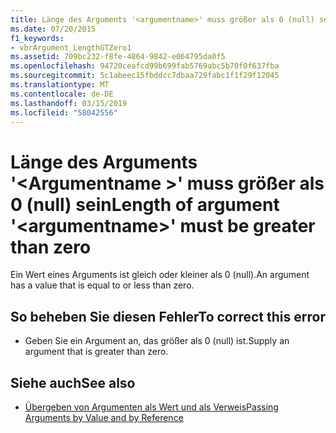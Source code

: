 ```yaml
---
title: Länge des Arguments '<argumentname>' muss größer als 0 (null) sein
ms.date: 07/20/2015
f1_keywords:
- vbrArgument_LengthGTZero1
ms.assetid: 709bc232-f8fe-4864-9842-e064795da0f5
ms.openlocfilehash: 94720ceafcd99b699fab5769abc5b70f0f637fba
ms.sourcegitcommit: 5c1abeec15fbddcc7dbaa729fabc1f1f29f12045
ms.translationtype: MT
ms.contentlocale: de-DE
ms.lasthandoff: 03/15/2019
ms.locfileid: "58042556"
---
```

# <a name="length-of-argument-argumentname-must-be-greater-than-zero"></a><span data-ttu-id="74803-102">Länge des Arguments '\<Argumentname >' muss größer als 0 (null) sein</span><span class="sxs-lookup"><span data-stu-id="74803-102">Length of argument '\<argumentname>' must be greater than zero</span></span>
<span data-ttu-id="74803-103">Ein Wert eines Arguments ist gleich oder kleiner als 0 (null).</span><span class="sxs-lookup"><span data-stu-id="74803-103">An argument has a value that is equal to or less than zero.</span></span>  
  
## <a name="to-correct-this-error"></a><span data-ttu-id="74803-104">So beheben Sie diesen Fehler</span><span class="sxs-lookup"><span data-stu-id="74803-104">To correct this error</span></span>  
  
-   <span data-ttu-id="74803-105">Geben Sie ein Argument an, das größer als 0 (null) ist.</span><span class="sxs-lookup"><span data-stu-id="74803-105">Supply an argument that is greater than zero.</span></span>  
  
## <a name="see-also"></a><span data-ttu-id="74803-106">Siehe auch</span><span class="sxs-lookup"><span data-stu-id="74803-106">See also</span></span>

- [<span data-ttu-id="74803-107">Übergeben von Argumenten als Wert und als Verweis</span><span class="sxs-lookup"><span data-stu-id="74803-107">Passing Arguments by Value and by Reference</span></span>](../../visual-basic/programming-guide/language-features/procedures/passing-arguments-by-value-and-by-reference.md)
